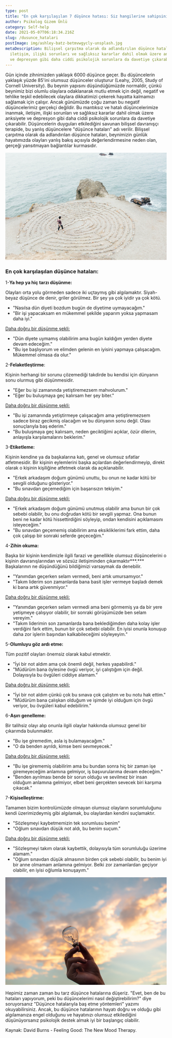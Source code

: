 ```yaml
---
type: post
title: "En çok karşılaşılan 7 düşünce hatası: Siz hangilerine sahipsiniz?"
author: Psikolog Gizem Ünlü
category: Self-help
date: 2021-05-07T06:18:34.216Z
slug: /dusunce_hatalari
postImage: img/ashley-batz-betmvwgycly-unsplash.jpg
metaDescription: Bilişsel çarpıtma olarak da adlandırılan düşünce hataları,
  iletişim, ilişki sorunları ve sağlıksız kararlar dahil olmak üzere anksiyete
  ve depresyon gibi daha ciddi psikolojik sorunlara da davetiye çıkarabilir.
---
```

Gün içinde zihnimizden yaklaşık 6000 düşünce geçer. Bu düşüncelerin yaklaşık yüzde 85'ini olumsuz düşünceler oluşturur (Leahy, 2005, Study of Cornell University). Bu beynin yapısını düşündüğümüzde normaldir, çünkü beynimiz bizi olumlu olaylara odaklanarak mutlu etmek için değil, negatif ve tehlike teşkil edebilecek olaylara dikkatimizi çekerek hayatta kalmamızı sağlamak için çalışır. Ancak günümüzde çoğu zaman bu negatif düşüncelerimiz gerçekçi değildir. Bu mantıksız ve hatalı düşüncelerimize inanmak, iletişim, ilişki sorunları ve sağlıksız kararlar dahil olmak üzere anksiyete ve depresyon gibi daha ciddi psikolojik sorunlara da davetiye çıkarabilir. Düşüncelerin duyguları etkilediğini savunan bilişsel davranışçı terapide, bu yanlış düşüncelere "düşünce hataları" adı verilir. Bilişsel çarpıtma olarak da adlandırılan düşünce hataları, beynimizin günlük hayatımızda olayları yanlış bakış açısıyla değerlendirmesine neden olan, gerçeği yansıtmayan bağlantılar kurmasıdır.

![](img/ashley-batz-betmvwgycly-unsplash.jpg)

### En çok karşılaşılan düşünce hataları:

1-**Ya hep ya hiç tarzı düşünme:**

Olayları orta yolu görmeden sadece iki uçtaymış gibi algılamaktır. Siyah-beyaz düşünce de denir, griler görülmez. Bir şey ya çok iyidir ya çok kötü.

* "Nasılsa dün diyeti bozdum bugün de diyetime uymayacağım."
* "Bir işi yapacaksam en mükemmel şekilde yaparım yoksa yapmasam daha iyi."

<ins>Daha doğru bir düşünme şekli:</ins>

* "Dün diyete uymamış olabilirim ama bugün kaldığım yerden diyete devam edeceğim."
* "Bu işe başlıyorum ve elimden gelenin en iyisini yapmaya çalışacağım. Mükemmel olmasa da olur."

2-**Felaketleştirme**:

Kişinin herhangi bir sorunu çözemediği takdirde bu kendisi için dünyanın sonu olurmuş gibi düşünmesidir.

* "Eğer bu işi zamanında yetiştiremezsem mahvolurum."
* "Eğer bu buluşmaya geç kalırsam her şey biter."

<ins>Daha doğru bir düşünme şekli:</ins>

* "Bu işi zamanında yetiştirmeye çalışacağım ama yetiştiremezsem sadece biraz gecikmiş olacağım ve bu dünyanın sonu değil. Olası sonuçlarıyla baş ederim."
* "Bu buluşmaya geç kalırsam, neden geciktiğimi açıklar, özür dilerim, anlayışla karşılamalarını beklerim."

3-**Etiketleme:**

Kişinin kendine ya da başkalarına katı, genel ve olumsuz sıfatlar atfetmesidir. Bir kişinin eylemlerini başka açılardan değerlendirmeyip, direkt olarak o kişinin kişiliğine atfetmek olarak da açıklanabilir.

* "Erkek arkadaşım doğum günümü unuttu, bu onun ne kadar kötü bir sevgili olduğunu gösteriyor."
* "Bu sınavdan geçemediğim için başarısızın tekiyim."

<u>Daha doğru bir düşünme şekli:</u>

* "Erkek arkadaşım doğum günümü unutmuş olabilir ama bunun bir çok sebebi olabilir, bu onu doğrudan kötü bir sevgili yapmaz. Ona bunun beni ne kadar kötü hissettirdiğini söyleyip, ondan kendisini açıklamasını isteyeceğim."
* "Bu sınavdan geçememiş olabilirim ama eksikliklerimi fark ettim, daha çok çalışıp bir sonraki seferde geçeceğim."

4-**Zihin okuma:**

Başka bir kişinin kendimizle ilgili farazi ve genellikle olumsuz düşüncelerini o kişinin davranışlarından ve sözsüz iletişiminden çıkarmaktır\*\*\*.\*\*\* Başkalarının ne düşündüğünü bildiğimizi varsaymak da denebilir.

* "Yanımdan geçerken selam vermedi, beni artık umursamıyor."
* "Takım liderim son zamanlarda bana basit işler vermeye başladı demek ki bana artık güvenmiyor."

<ins>Daha doğru bir düşünme şekli:</ins>

* "Yanımdan geçerken selam vermedi ama beni görmemiş ya da bir yere yetişmeye çalışıyor olabilir, bir sonraki görüşümüzde ben selam vereyim."
* "Takım liderimin son zamanlarda bana beklediğimden daha kolay işler verdiğini fark ettim, bunun bir çok sebebi olabilir. En iyisi onunla konuşup daha zor işlerin başından kalkabileceğimi söyleyeyim."

5-**Olumluyu göz ardı etme:**

Tüm pozitif olayları önemsiz olarak kabul etmektir.

* "İyi bir not aldım ama çok önemli değil, herkes yapabilirdi."
* "Müdürüm bana öylesine övgü veriyor, iyi çalıştığım için değil. Dolayısıyla bu övgüleri ciddiye alamam."

<ins>Daha doğru bir düşünme şekli:</ins>

* "İyi bir not aldım çünkü çok bu sınava çok çalıştım ve bu notu hak ettim."
* "Müdürüm bana çalışkan olduğum ve işimde iyi olduğum için övgü veriyor, bu övgüleri kabul edebilirim."

6-**Aşırı genelleme:**

Bir talihsiz olayı alıp onunla ilgili olaylar hakkında olumsuz genel bir çıkarımda bulunmaktır.

* "Bu işe giremedim, asla iş bulamayacağım."
* "O da benden ayrıldı, kimse beni sevmeyecek."

<ins>Daha doğru bir düşünme şekli:</ins>

* "Bu işe girememiş olabilirim ama bu bundan sonra hiç bir zaman işe giremeyeceğim anlamına gelmiyor, iş başvurularıma devam edeceğim."
* "Benden ayrılması bende bir sorun olduğu ve sevilmez bir insan olduğum anlamına gelmiyor, elbet beni gerçekten sevecek biri karşıma çıkacak."

7-**Kişiselleştirme:**

Tamamen bizim kontrolümüzde olmayan olumsuz olayların sorumluluğunu kendi üzerimizdeymiş gibi algılamak, bu olaylardan kendini suçlamaktır.

* "Sözleşmeyi kaybetmemizin tek sorumlusu benim"
* "Oğlum sınavdan düşük not aldı, bu benim suçum."

<ins>Daha doğru bir düşünme şekli:</ins>

* "Sözleşmeyi takım olarak kaybettik, dolayısıyla tüm sorumluluğu üzerime alamam."
* "Oğlum sınavdan düşük almasının birden çok sebebi olabilir, bu benim iyi bir anne olmamam anlamına gelmiyor. Belki zor zamanlardan geçiyor olabilir, en iyisi oğlumla konuşayım."


![](img/pexels-fotografierende-1314410-1-.jpg)

Hepimiz zaman zaman bu tarz düşünce hatalarına düşeriz. "Evet, ben de bu hataları yapıyorum, peki bu düşüncelerimi nasıl değiştirebilirim?" diye soruyorsanız "Düşünce hatalarıyla baş etme yöntemleri" yazımı okuyabilirsiniz. Ancak, bu düşünce hatalarının hayatı doğru ve olduğu gibi algılamanıza engel olduğunu ve hayatınızı olumsuz etkilediğini düşünüyorsanız psikolojik destek almak iyi bir başlangıç olabilir.

Kaynak: David Burns - Feeling Good: The New Mood Therapy.